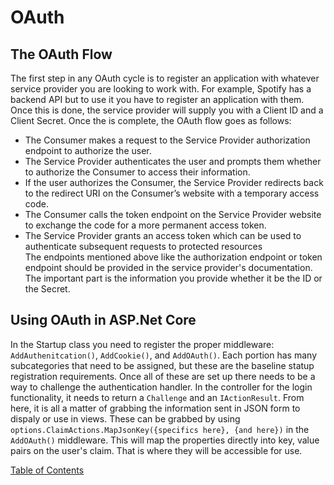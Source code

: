 # OAuth

## The OAuth Flow
The first step in any OAuth cycle is to register an application with whatever service provider you are looking to work with. For example, Spotify has a backend API but to use it you have to register an application with them. Once this is done, the service provider will supply you with a Client ID and a Client Secret. Once the is complete, the OAuth flow goes as follows:</br>
- The Consumer makes a request to the Service Provider authorization endpoint to authorize the user.
- The Service Provider authenticates the user and prompts them whether to authorize the Consumer to access their information.
- If the user authorizes the Consumer, the Service Provider redirects back to the redirect URI on the Consumer’s website with a temporary access code.
- The Consumer calls the token endpoint on the Service Provider website to exchange the code for a more permanent access token.
- The Service Provider grants an access token which can be used to authenticate subsequent requests to protected resources</br>
The endpoints mentioned above like the authorization endpoint or token endpoint should be provided in the service provider's documentation. The important part is the information you provide whether it be the ID or the Secret.

## Using OAuth in ASP.Net Core
In the Startup class you need to register the proper middleware: `AddAuthenitcation()`, `AddCookie()`, and `AddOAuth()`. Each portion has many subcategories that need to be assigned, but these are the baseline statup registration requirements. Once all of these are set up there needs to be a way to challenge the authentication handler. In the controller for the login functionality, it needs to return a `Challenge` and an `IActionResult`. From here, it is all a matter of grabbing the information sent in JSON form to dispaly or use in views. These can be grabbed by using `options.ClaimActions.MapJsonKey({specifics here}, {and here})` in the `AddOAuth()` middleware. This will map the properties directly into key, value pairs on the user's claim. That is where they will be accessible for use.



[Table of Contents](../README.md)